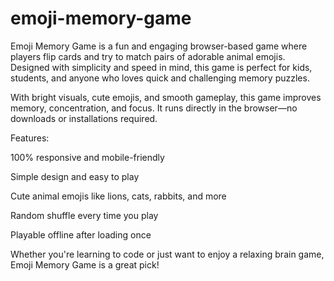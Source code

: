 # emoji-memory-game

Emoji Memory Game is a fun and engaging browser-based game where players flip cards and try to match pairs of adorable animal emojis. Designed with simplicity and speed in mind, this game is perfect for kids, students, and anyone who loves quick and challenging memory puzzles.

With bright visuals, cute emojis, and smooth gameplay, this game improves memory, concentration, and focus. It runs directly in the browser—no downloads or installations required.

Features:

100% responsive and mobile-friendly

Simple design and easy to play

Cute animal emojis like lions, cats, rabbits, and more

Random shuffle every time you play

Playable offline after loading once

Whether you're learning to code or just want to enjoy a relaxing brain game, Emoji Memory Game is a great pick!

